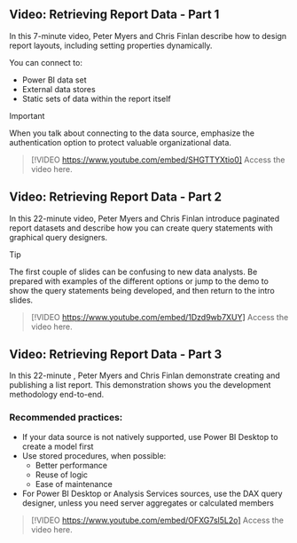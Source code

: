 ## Video: Retrieving Report Data - Part 1
In this 7-minute video, Peter Myers and Chris Finlan describe how to design report layouts, including setting properties dynamically.

You can connect to:
- Power BI data set
- External data stores
- Static sets of data within the report itself 

> [!IMPORTANT]
> When you talk about connecting to the data source, emphasize the authentication option to protect valuable organizational data. 

> [!VIDEO https://www.youtube.com/embed/SHGTTYXtio0]
> Access the video here.


## Video: Retrieving Report Data - Part 2
In this 22-minute video, Peter Myers and Chris Finlan introduce paginated report datasets and describe how you can create query statements with graphical query designers.

> [!TIP]
> The first couple of slides can be confusing to new data analysts. Be prepared with examples of the different options or jump to the demo to show the query statements being developed, and then return to the intro slides.

> [!VIDEO https://www.youtube.com/embed/1Dzd9wb7XUY]
> Access the video here.


## Video: Retrieving Report Data - Part 3
In this 22-minute , Peter Myers and Chris Finlan demonstrate creating and publishing a list report. This demonstration shows you the development methodology end-to-end.


### Recommended practices:
- If your data source is not natively supported, use Power BI Desktop to create a model first
- Use stored procedures, when possible:
    - Better performance
    - Reuse of logic
    - Ease of maintenance
- For Power BI Desktop or Analysis Services sources, use the DAX query designer, unless you need server aggregates or calculated members

> [!VIDEO https://www.youtube.com/embed/OFXG7sl5L2o]
> Access the video here.